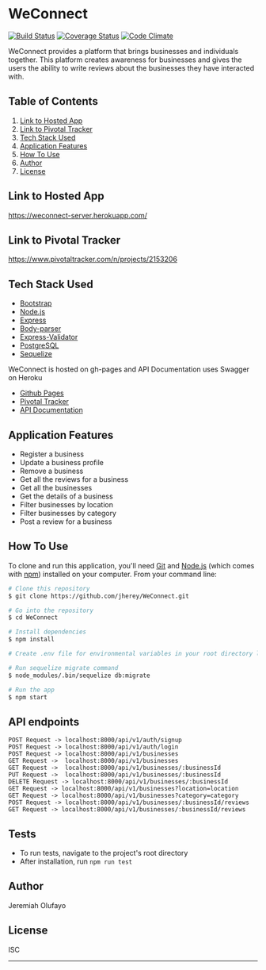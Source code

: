 # WeConnect

[![Build Status](https://travis-ci.org/jherey/WeConnect.svg?branch=develop)](https://travis-ci.org/jherey/WeConnect)
[![Coverage Status](https://coveralls.io/repos/github/jherey/WeConnect/badge.svg?branch=develop)](https://coveralls.io/github/jherey/WeConnect?branch=develop)
[![Code Climate](https://codeclimate.com/github/codeclimate/codeclimate/badges/gpa.svg)](https://codeclimate.com/github/jherey/WeConnect)


WeConnect provides a platform that brings businesses and individuals together. This platform creates awareness for businesses and gives the users the ability to write reviews about the businesses they have interacted with.

## Table of Contents
1. <a href="#hosted-app">Link to Hosted App</a>
2. <a href="#pivotal-tracker">Link to Pivotal Tracker</a>
3. <a href="#tech-stack-used">Tech Stack Used</a>
4. <a href="#application-features">Application Features</a>
5. <a href="#how-to-use">How To Use</a>
6. <a href="#author">Author</a>
7. <a href="#license">License</a>


## Link to Hosted App

https://weconnect-server.herokuapp.com/

## Link to Pivotal Tracker

https://www.pivotaltracker.com/n/projects/2153206

## Tech Stack Used

- [Bootstrap](https://getbootstrap.com/)
- [Node.js](https://nodejs.org/)
- [Express](https://expressjs.com/)
- [Body-parser](https://www.npmjs.com/package/body-parser)
- [Express-Validator](https://www.npmjs.com/package/express-validator)
- [PostgreSQL](https://www.postgresql.org/)
- [Sequelize](http://docs.sequelizejs.com/)

WeConnect is hosted on gh-pages and API Documentation uses Swagger on Heroku

- [Github Pages](https://jherey.github.io/WeConnect/index.html)
- [Pivotal Tracker](https://www.pivotaltracker.com/n/projects/2153206)
- [API Documentation](https://weconnect-server.herokuapp.com)

## Application Features

* Register a business
* Update a business profile
* Remove a business
* Get all the reviews for a business
* Get all the businesses
* Get the details of a business
* Filter businesses by location
* Filter businesses by category
* Post a review for a business

## How To Use

To clone and run this application, you'll need [Git](https://git-scm.com) and [Node.js](https://nodejs.org/en/download/) (which comes with [npm](http://npmjs.com)) installed on your computer. From your command line:

```bash
# Clone this repository
$ git clone https://github.com/jherey/WeConnect.git

# Go into the repository
$ cd WeConnect

# Install dependencies
$ npm install

# Create .env file for environmental variables in your root directory like the .env.example file

# Run sequelize migrate command
$ node_modules/.bin/sequelize db:migrate

# Run the app
$ npm start
```

## API endpoints
```
POST Request -> localhost:8000/api/v1/auth/signup
POST Request -> localhost:8000/api/v1/auth/login
POST Request -> localhost:8000/api/v1/businesses
GET Request ->  localhost:8000/api/v1/businesses
GET Request ->  localhost:8000/api/v1/businesses/:businessId
PUT Request ->  localhost:8000/api/v1/businesses/:businessId        
DELETE Request -> localhost:8000/api/v1/businesses/:businessId
GET Request -> localhost:8000/api/v1/businesses?location=location
GET Request -> localhost:8000/api/v1/businesses?category=category
POST Request -> localhost:8000/api/v1/businesses/:businessId/reviews
GET Request -> localhost:8000/api/v1/businesses/:businessId/reviews
```

## Tests

* To run tests, navigate to the project's root directory
* After installation, run `npm run test`

## Author

Jeremiah Olufayo


## License

ISC

---
